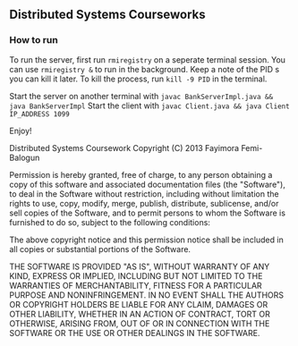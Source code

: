 ## Distributed Systems Courseworks

### How to run

To run the server, first run `rmiregistry` on a seperate terminal session. You can use `rmiregistry
&` to run in the background. Keep a note of the PID s you can kill it later. To kill the process,
run `kill -9 PID` in the terminal.

Start the server on another terminal with `javac BankServerImpl.java && java BankServerImpl`
Start the client with `javac Client.java && java Client IP_ADDRESS 1099`

Enjoy!



Distributed Systems Coursework
Copyright (C) 2013 Fayimora Femi-Balogun

Permission is hereby granted, free of charge, to any person obtaining
a copy of this software and associated documentation files (the "Software"),
to deal in the Software without restriction, including without limitation
the rights to use, copy, modify, merge, publish, distribute, sublicense,
and/or sell copies of the Software, and to permit persons to whom the
Software is furnished to do so, subject to the following conditions:

The above copyright notice and this permission notice shall be included
in all copies or substantial portions of the Software.

THE SOFTWARE IS PROVIDED "AS IS", WITHOUT WARRANTY OF ANY KIND,
EXPRESS OR IMPLIED, INCLUDING BUT NOT LIMITED TO THE WARRANTIES
OF MERCHANTABILITY, FITNESS FOR A PARTICULAR PURPOSE AND NONINFRINGEMENT.
IN NO EVENT SHALL THE AUTHORS OR COPYRIGHT HOLDERS BE LIABLE FOR ANY CLAIM,
DAMAGES OR OTHER LIABILITY, WHETHER IN AN ACTION OF CONTRACT,
TORT OR OTHERWISE, ARISING FROM, OUT OF OR IN CONNECTION WITH THE SOFTWARE
OR THE USE OR OTHER DEALINGS IN THE SOFTWARE.


